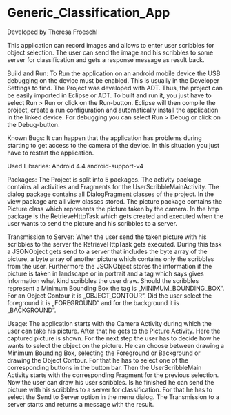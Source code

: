 Generic_Classification_App
==========================

Developed by Theresa Froeschl

This application can record images and allows to enter user scribbles for object selection. 
The user can send the image and his scribbles to some server for classification and gets a 
response message as result back.

Build and Run:
To Run the application on an android mobile device the USB debugging on the device must be enabled. 
This is usually in the Developer Settings to find.
The Project was developed with ADT. Thus, the project can be easily imported in Eclipse or ADT. 
To built and run it, you just have to select Run > Run or click on the Run-button.
Eclipse will then compile the project, create a run configuration and automatically install 
the application in the linked device.
For debugging you can select Run > Debug or click on the Debug-button.

Known Bugs:
It can happen that the application has problems during starting
to get access to the camera of the device. In this situation you just have
to restart the application.

Used Libraries:
	Android 4.4 
	android-support-v4

Packages:
The Project is split into 5 packages.
The activity package contains all activities and Fragments for the UserScribbleMainActivity.
The dialog package contains all DialogFragment classes of the project.
In the view package are all view classes stored.
The picture package contains the Picture class which represents the picture taken by the camera.
In the http package is the RetrieveHttpTask which gets created and executed when the user wants
 to send the picture and his scribbles to a server.

Transmission to Server:
When the user send the taken picture with his scribbles to the server the RetrieveHttpTask gets executed. During this task a JSONObject gets send to a server that includes the byte array of the picture, a byte array of another picture which contains only the scribbles from the user. 
Furthermore the JSONObject stores the information if the picture is taken in landscape or in portrait and a tag which says gives information what kind scribbles the user draw. 
Should the scribbles represent a Minimum Bounding Box the tag is „MINIMUM_BOUNDING_BOX“. For an Object Contour it is „OBJECT_CONTOUR“. Did the user select the foreground it is „FOREGROUND“ and for the background it is „BACKGROUND“.

Usage:
The application starts with the Camera Activity during which the user can take his picture.
After that he gets to the Picture Activity. Here the captured picture is shown.
For the next step the user has to decide how he wants to select the object  on the picture.
He can choose between drawing a Minimum Bounding Box, selecting the Foreground or Background or drawing the Object Contour. For that he has to select one of the corresponding buttons in the button bar.
Then the UserScribbleMain Activity starts with the corresponding Fragment for the previous selection.
Now the user can draw his user scribbles. Is he finished he can send the picture with his scribbles to a server for classification. For that he has to select the Send to Server option in the menu dialog.
The Transmission to a server starts and returns a message with the result.
